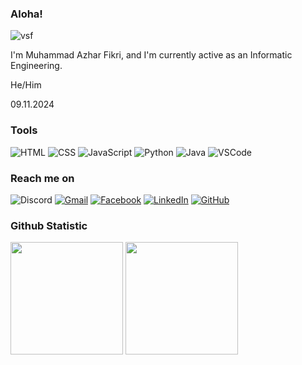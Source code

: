 ### Aloha!
![vsf](https://github.com/mazhrf/mazhrf/assets/152604270/235fbc21-5186-4ce1-9ed6-ed8f67d4893d)


I'm Muhammad Azhar Fikri, and I'm currently active as an Informatic Engineering.
<br>

He/Him

09.11.2024

### Tools
![HTML](https://img.shields.io/badge/-HTML-E34F26?style=flat-square&logo=html5&logoColor=white)
![CSS](https://img.shields.io/badge/-CSS-1572B6?style=flat-square&logo=css3&logoColor=white)
![JavaScript](https://img.shields.io/badge/-JavaScript-F7DF1E?style=flat-square&logo=javascript&logoColor=white)
![Python](https://img.shields.io/badge/-Python-3776AB?style=flat-square&logo=python&logoColor=white)
![Java](https://img.shields.io/badge/-Java-007396?style=flat-square&logo=java&logoColor=white)
![VSCode](https://img.shields.io/badge/-VSCode-007ACC?style=flat-square&logo=visual-studio-code&logoColor=white)

### Reach me on
![Discord](https://img.shields.io/badge/-axelyn.-7289DA?style=flat-square&logo=discord&logoColor=white)
[![Gmail](https://img.shields.io/badge/-muhammadazharfikri990@gmail.com-EA4335?style=flat-square&logo=gmail&logoColor=white)](https://mail.google.com/mail/u/0/#inbox)
[![Facebook](https://img.shields.io/badge/-Rynch-1877F2?style=flat-square&logo=facebook&logoColor=white)](https://www.facebook.com/muhammad.a.fikri.7965692?mibextid=ZbWKwL)
[![LinkedIn](https://img.shields.io/badge/-mazhrf-0077B5?style=flat-square&logo=linkedin&logoColor=white)](https://www.linkedin.com/in/mazhrf/)
[![GitHub](https://img.shields.io/badge/-mazhrf-181717?style=flat-square&logo=github&logoColor=white)](https://github.com/mazhrf)

### Github Statistic
<p align="left">
<img height="180em" src="https://github-readme-stats.vercel.app/api/top-langs/?username=mazhrf&theme=algolia&show_icons=true&hide_border=false&layout=compact"/>
<img height="180em" src="https://github-readme-stats.vercel.app/api?username=mazhrf&theme=algolia&show_icons=true&hide_border=false&count_private=true"/>
